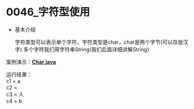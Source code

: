 # 0046_字符型使用

- 基本介绍
    
    字符类型可以表示单个字符，字符类型是char，char是两个字节(可以存放汉字)
    多个字符我们用字符串String(我们后面详细讲解String)
    

案例演示：**[Char.java](https://github.com/dnx00/Notes_on_the_Course_of_Han_Shunping_Gradually_Learning_Java/blob/main/Chapter03_%E5%8F%98%E9%87%8F/0046_%E5%AD%97%E7%AC%A6%E5%9E%8B%E4%BD%BF%E7%94%A8/Char.java)**

运行结果：  
c1 = a  
c2 =  
c3 = 人  
c4 = b  
